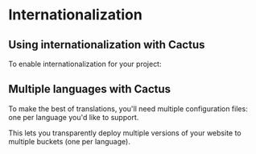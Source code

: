 Internationalization
====================

Using internationalization with Cactus
--------------------------------------

To enable internationalization for your project:

<!--   1. Add a `locale` key to (one of your) configuration file(s)
  2. Mark strings for translation in your site {#(using `{% trans %}`)#}
  3. Run `cactus messages:make`
  4. Edit the .po file that was created with translations.
 -->

Multiple languages with Cactus
------------------------------

To make the best of translations, you'll need multiple configuration files: one per language you'd like to support.

This lets you transparently deploy multiple versions of your website to multiple buckets (one per language).
